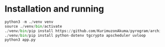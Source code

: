 # Installation and running

```python
python3 -m ./venv venv
source ./venv/bin/activate
./venv/bin/pip install https://github.com/KurimuzonAkuma/pyrogram/archive/dev.zip --force-reinstall
./venv/bin/pip install python-dotenv tgcrypto apscheduler uvloop
python3 app.py

```
